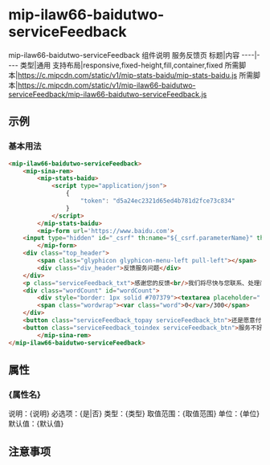 # mip-ilaw66-baidutwo-serviceFeedback

mip-ilaw66-baidutwo-serviceFeedback 组件说明
服务反馈页
标题|内容
----|----
类型|通用
支持布局|responsive,fixed-height,fill,container,fixed
所需脚本|https://c.mipcdn.com/static/v1/mip-stats-baidu/mip-stats-baidu.js
所需脚本|https://c.mipcdn.com/static/v1/mip-ilaw66-baidutwo-serviceFeedback/mip-ilaw66-baidutwo-serviceFeedback.js

## 示例

### 基本用法
```html
<mip-ilaw66-baidutwo-serviceFeedback>
	<mip-sina-rem>
		<mip-stats-baidu>
			<script type="application/json">
				{
					"token": "d5a24ec2321d65ed4b781d2fce73c834"
				}
			</script>
		</mip-stats-baidu>
		<mip-form url='https://www.baidu.com'>
	<input type="hidden" id="_csrf" th:name="${_csrf.parameterName}" th:value="${_csrf.token}"/>
		</mip-form>
	<div class="top_header">
		<span class="glyphicon glyphicon-menu-left pull-left"></span>
		<div class="div_header">反馈服务问题</div>
	</div>
    <p class="serviceFeedback_txt">感谢您的反馈<br/>我们将尽快与您联系、处理问题</p>
    <div class="wordCount" id="wordCount">
        <div style="border: 1px solid #707379"><textarea placeholder="（选填）请在此描述问题，我们将严肃核实并处理" class="wordType" rows="5"></textarea></div>
        <span class="wordwrap"><var class="word">0</var>/300</span>
    </div>
    <button class="serviceFeedback_topay serviceFeedback_btn">还是愿意付费</button>
    <button class="serviceFeedback_toindex serviceFeedback_btn">服务不好，不愿付费</button>
		</mip-sina-rem>
</mip-ilaw66-baidutwo-serviceFeedback>
```

## 属性

### {属性名}

说明：{说明}
必选项：{是|否}
类型：{类型}
取值范围：{取值范围}
单位：{单位}
默认值：{默认值}

## 注意事项

